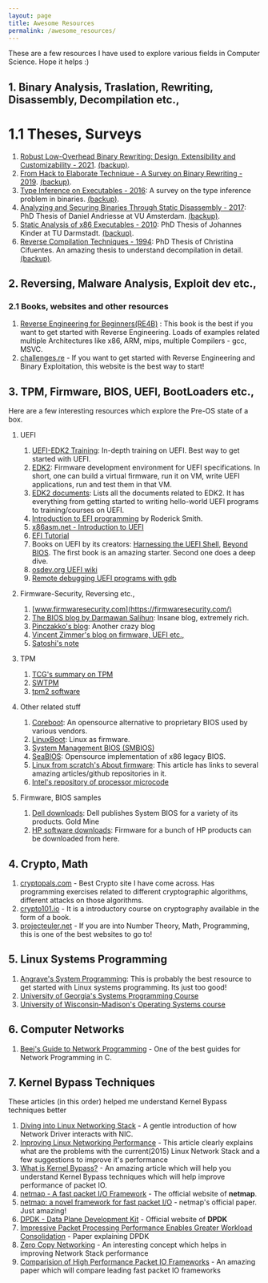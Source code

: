 ```yaml
---
layout: page
title: Awesome Resources
permalink: /awesome_resources/
---
```


These are a few resources I have used to explore various fields in Computer Science. Hope it helps :)

## 1. Binary Analysis, Traslation, Rewriting, Disassembly, Decompilation etc.,

# 1.1 Theses, Surveys

1. [Robust Low-Overhead Binary Rewriting: Design, Extensibility and Customizability - 2021](https://drum.lib.umd.edu/handle/1903/27241). [(backup)](/assets/papers/robust-low-overhead-binary-rewriting-design-extensibility-and-customizability-2021-university-of-maryland.pdf).
2. [From Hack to Elaborate Technique - A Survey on Binary Rewriting - 2019](https://doi.org/10.1145/3316415). [(backup)](/assets/papers/from-hack-to-elaborate-technique-a-survey-on-binary-rewriting-june-2019.pdf).
3. [Type Inference on Executables - 2016](https://dl.acm.org/doi/10.1145/2896499): A survey on the type inference problem in binaries. [(backup)](/assets/papers/type-inference-on-executables-2016.pdf).
4. [Analyzing and Securing Binaries Through Static Disassembly - 2017](https://mistakenot.net/): PhD Thesis of Daniel Andriesse at VU Amsterdam. [(backup)](/assets/papers/analyzing-and-securing-binaries-through-static-disassembly-2017-daniel-andriesse-vu-amsterdam.pdf).
5. [Static Analysis of x86 Executables - 2010](https://infoscience.epfl.ch/record/167546?ln=en): PhD Thesis of Johannes Kinder at TU Darmstadt. [(backup)](/assets/papers/static-analysis-of-x86-executables-johannes-kinder-2010-tu-darmstadt.pdf).
6. [Reverse Compilation Techniques - 1994](https://yurichev.com/mirrors/DCC_decompilation_thesis.pdf): PhD Thesis of Christina Cifuentes. An amazing thesis to understand decompilation in detail. [(backup)](/assets/papers/reverse-compilation-techniques-christina-cifuentes-1994.pdf).


## 2. Reversing, Malware Analysis, Exploit dev etc.,

### 2.1 Books, websites and other resources

1. [Reverse Engineering for Beginners(RE4B)](https://beginners.re/) : This book is the best if you want to get started with Reverse Engineering. Loads of examples related multiple Architectures like x86, ARM, mips, multiple Compilers - gcc, MSVC. 
2. [challenges.re](https://challenges.re) - If you want to get started with Reverse Engineering and Binary Exploitation, this website is the best way to start!

## 3. TPM, Firmware, BIOS, UEFI, BootLoaders etc.,

Here are a few interesting resources which explore the Pre-OS state of a box.

1. UEFI
	1. [UEFI-EDK2 Training](https://github.com/tianocore-training/Tianocore_Training_Contents/wiki): In-depth training on UEFI. Best way to get started with UEFI.
	2. [EDK2](https://github.com/tianocore/edk2): Firmware development environment for UEFI specifications. In short, one can build a virtual firmware, run it on VM, write UEFI applications, run and test them in that VM.
	3. [EDK2 documents](https://github.com/tianocore/tianocore.github.io/wiki/EDK-II-Documents): Lists all the documents related to EDK2. It has everything from getting started to writing hello-world UEFI programs to training/courses on UEFI.
	4. [Introduction to EFI programming](http://www.rodsbooks.com/efi-programming/) by Roderick Smith.
	5. [x86asm.net - Introduction to UEFI](http://x86asm.net/articles/introduction-to-uefi/index.html)
	6. [EFI Tutorial](https://github.com/safayetahmedatge/efitutorial)
	7. Books on UEFI by its creators: [Harnessing the UEFI Shell](/assets/firmware-security/Harnessing-the-UEFI-shell-Moving-the-platform-beyond-DOS.pdf), [Beyond BIOS](/assets/firmware-security/Beyond-BIOS-Developing-with-the-UEFI.pdf). The first book is an amazing starter. Second one does a deep dive.
	8. [osdev.org UEFI wiki](https://wiki.osdev.org/UEFI)
	9. [Remote debugging UEFI programs with gdb](https://wiki.osdev.org/Debugging_UEFI_applications_with_GDB)

2. Firmware-Security, Reversing etc.,
	1. [www.firmwaresecurity.com](https://firmwaresecurity.com/)
	2. [The BIOS blog by Darmawan Salihun](http://bioshacking.blogspot.com/): Insane blog, extremely rich.
	3. [Pinczakko's blog](https://sites.google.com/site/pinczakko/): Another crazy blog
	4. [Vincent Zimmer's blog on firmware, UEFI etc.,](http://vzimmer.blogspot.com/2015/06/firmware-related-blogs.html)
	5. [Satoshi's note](http://standa-note.blogspot.com)

3. TPM
	1. [TCG's summary on TPM](https://trustedcomputinggroup.org/resource/trusted-platform-module-tpm-summary/)
	2. [SWTPM](https://github.com/stefanberger/swtpm)
	3. [tpm2 software](https://tpm2-software.github.io/)

4. Other related stuff
	1. [Coreboot](https://github.com/coreboot/coreboot): An opensource alternative to proprietary BIOS used by various vendors.
	2. [LinuxBoot](https://www.linuxboot.org/): Linux as firmware.
	3. [System Management BIOS (SMBIOS)](https://www.dmtf.org/standards/smbios/)
	4. [SeaBIOS](https://github.com/coreboot/seabios): Opensource implementation of x86 legacy BIOS.
	5. [Linux from scratch's About firmware](https://www.linuxfromscratch.org/blfs/view/svn/postlfs/firmware.html): This article has links to several amazing articles/github repositories in it.
	6. [Intel's repository of processor microcode](https://github.com/intel/Intel-Linux-Processor-Microcode-Data-Files)

5. Firmware, BIOS samples
	1. [Dell downloads](https://www.dell.com/support/home/en-in?app=drivers): Dell publishes System BIOS for a variety of its products. Gold Mine
	2. [HP software downloads](https://support.hp.com/in-en/drivers): Firmware for a bunch of HP products can be downloaded from here.


## 4. Crypto, Math

1. [cryptopals.com](http://cryptopals.com) - Best Crypto site I have come across. Has programming exercises related to different cryptographic algorithms, different attacks on those algorithms. 
2. [crypto101.io](https://crypto101.io) - It is a introductory course on cryptography available in the form of a book. 
3. [projecteuler.net](https://projecteuler.net/) - If you are into Number Theory, Math, Programming, this is one of the best websites to go to!

## 5. Linux Systems Programming

1. [Angrave's System Programming](https://github.com/angrave/SystemProgramming/wiki): This is probably the best resource to get started with Linux systems programming. Its just too good! 
2. [University of Georgia's Systems Programming Course](http://cobweb.cs.uga.edu/~rwr/CS1730/projs.html)
3. [University of Wisconsin-Madison's Operating Systems course](http://pages.cs.wisc.edu/~dusseau/Classes/CS537-F07/projects.html)

## 6. Computer Networks

1. [Beej's Guide to Network Programming](https://beej.us/guide/bgnet/) - One of the best guides for Network Programming in C. 

## 7. Kernel Bypass Techniques

These articles (in this order) helped me understand Kernel Bypass techniques better

1. [Diving into Linux Networking  Stack](http://beyond-syntax.com/blog/2011/03/diving-into-linux-networking-i/) - A gentle introduction of how Network Driver interacts with NIC. 
2. [Inproving Linux Networking Performance](https://lwn.net/Articles/629155/) - This article clearly explains what are the problems with the current(2015) Linux Network Stack and a few suggestions to improve it's performance
3. [What is Kernel Bypass?](https://blog.cloudflare.com/kernel-bypass/) - An amazing article which will help you understand Kernel Bypass techniques which will help improve performance of packet IO. 
4. [netmap - A fast packet I/O Framework](http://info.iet.unipi.it/~luigi/netmap/) - The official website of **netmap**. 
5. [netmap: a novel framework for fast packet I/O](https://www.usenix.org/system/files/conference/atc12/atc12-final186.pdf) - netmap's official paper. Just amazing!
6. [DPDK - Data Plane Development Kit](https://www.dpdk.org/) - Official website of **DPDK**
7. [Impressive Packet Processing Performance Enables Greater Workload Consolidation](http://media15.connectedsocialmedia.com/intel/06/13251/Intel_DPDK_Packet_Processing_Workload_Consolidation.pdf) - Paper explaining DPDK
8. [Zero Copy Networking](https://old.lwn.net/Articles/726917/) - An interesting concept which helps in improving Network Stack performance
9. [Comparision of High Performance Packet IO Frameworks](https://www.net.in.tum.de/publications/papers/gallenmueller_ancs2015.pdf) - An amazing paper which will compare leading fast packet IO frameworks
